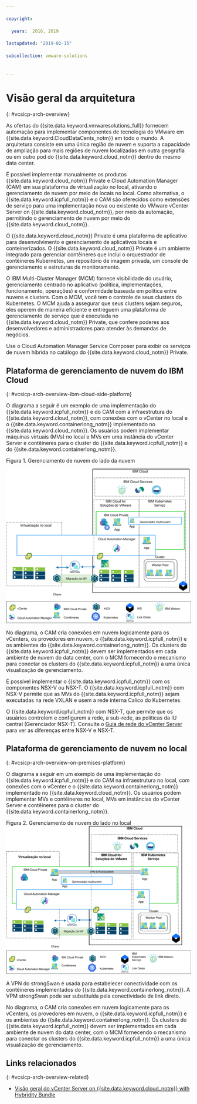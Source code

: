 ```yaml
---

copyright:

  years:  2016, 2019

lastupdated: "2019-02-15"

subcollection: vmware-solutions


---
```


# Visão geral da arquitetura
{: #vcsicp-arch-overview}

As ofertas do {{site.data.keyword.vmwaresolutions_full}} fornecem automação para implementar componentes de tecnologia do VMware em {{site.data.keyword.CloudDataCents_notm}} em todo o mundo.
A arquitetura consiste em uma única região de nuvem e suporta a capacidade de ampliação para mais regiões de nuvem localizadas em outra geografia ou em outro pod do {{site.data.keyword.cloud_notm}} dentro do mesmo data center.

É possível implementar manualmente os produtos {{site.data.keyword.cloud_notm}} Private e Cloud Automation Manager (CAM) em sua plataforma de virtualização no local, ativando o gerenciamento de nuvem por meio de locais no local. Como alternativa, o {{site.data.keyword.icpfull_notm}} e o CAM são oferecidos como extensões de serviço para uma implementação nova ou existente do VMware vCenter Server on {{site.data.keyword.cloud_notm}}, por meio da automação, permitindo o gerenciamento de nuvem por meio do {{site.data.keyword.cloud_notm}}.

O {{site.data.keyword.cloud_notm}} Private é uma plataforma de aplicativo para desenvolvimento e gerenciamento de aplicativos locais e conteinerizados. O {{site.data.keyword.cloud_notm}} Private é um ambiente integrado para gerenciar contêineres que inclui o orquestrador de contêineres Kubernetes, um repositório de imagem privada, um console de gerenciamento e estruturas de monitoramento.

O IBM Multi-Cluster Manager (MCM) fornece visibilidade do usuário, gerenciamento centrado no aplicativo (política, implementações, funcionamento, operações) e conformidade baseada em política entre nuvens e clusters. Com o MCM, você tem o controle de seus clusters do Kubernetes. O MCM ajuda a assegurar que seus clusters sejam seguros, eles operem de maneira eficiente e entreguem uma plataforma de gerenciamento de serviço que é executada no {{site.data.keyword.cloud_notm}} Private, que confere poderes aos desenvolvedores e administradores para atender às demandas de negócios.

Use o Cloud Automation Manager Service Composer para exibir os serviços de nuvem híbrida no catálogo do {{site.data.keyword.cloud_notm}} Private.

## Plataforma de gerenciamento de nuvem do IBM Cloud
{: #vcsicp-arch-overview-ibm-cloud-side-platform}

O diagrama a seguir é um exemplo de uma implementação do {{site.data.keyword.icpfull_notm}} e do CAM com a infraestrutura do {{site.data.keyword.cloud_notm}}, com conexões com o vCenter no local e o {{site.data.keyword.containerlong_notm}} implementado no {{site.data.keyword.cloud_notm}}. Os usuários podem implementar máquinas virtuais (MVs) no local e MVs em uma instância do vCenter Server e contêineres para o cluster do {{site.data.keyword.icpfull_notm}} e do {{site.data.keyword.containerlong_notm}}.

Figura 1. Gerenciamento de nuvem do lado da nuvem

![Na nuvem - gerenciamento de nuvem](vcsicp-oncloud-cloudmgt.svg)

No diagrama, o CAM cria conexões em nuvem logicamente para os vCenters, os provedores em nuvem, o {{site.data.keyword.icpfull_notm}} e os ambientes do {{site.data.keyword.containerlong_notm}}. Os clusters do {{site.data.keyword.icpfull_notm}} devem ser implementados em cada ambiente de nuvem do data center, com o MCM fornecendo o mecanismo para conectar os clusters do {{site.data.keyword.icpfull_notm}} a uma única visualização de gerenciamento.

É possível implementar o {{site.data.keyword.icpfull_notm}} com os componentes NSX-V ou NSX-T. O {{site.data.keyword.icpfull_notm}} com NSX-V permite que as MVs do {{site.data.keyword.icpfull_notm}} sejam executadas na rede VXLAN e usem a rede interna Calico do Kubernetes.

O {{site.data.keyword.icpfull_notm}} com NSX-T, que permite que os usuários controlem e configurem a rede, a sub-rede, as políticas da IU central (Gerenciador NSX-T). Consulte o [Guia de rede do vCenter Server](/docs/services/vmwaresolutions/archiref/vcsnsxt?topic=vmware-solutions-vcsnsxt-intro) para ver as diferenças entre NSX-V e NSX-T.

## Plataforma de gerenciamento de nuvem no local
{: #vcsicp-arch-overview-on-premises-platform}

O diagrama a seguir em um exemplo de uma implementação do {{site.data.keyword.icpfull_notm}} e do CAM na infraestrutura no local, com conexões com o vCenter e o {{site.data.keyword.containerlong_notm}} implementado no {{site.data.keyword.cloud_notm}}. Os usuários podem implementar MVs e contêineres no local, MVs em instâncias do vCenter Server e contêineres para o cluster do {{site.data.keyword.containerlong_notm}}.

Figura 2. Gerenciamento de nuvem do lado no local ![Gerenciamento de nuvem no local](vcsicp-onprem-cloudmgt.svg)

A VPN do strongSwan é usada para estabelecer conectividade com os contêineres implementados do {{site.data.keyword.containerlong_notm}}. A VPM strongSwan pode ser substituída pela conectividade de link direto.

No diagrama, o CAM cria conexões em nuvem logicamente para os vCenters, os provedores em nuvem, o {{site.data.keyword.icpfull_notm}} e os ambientes do {{site.data.keyword.containerlong_notm}}. Os clusters do {{site.data.keyword.icpfull_notm}} devem ser implementados em cada ambiente de nuvem do data center, com o MCM fornecendo o mecanismo para conectar os clusters do {{site.data.keyword.icpfull_notm}} a uma única visualização de gerenciamento.

## Links relacionados
{: #vcsicp-arch-overview-related}

* [Visão geral do vCenter Server on {{site.data.keyword.cloud_notm}} with Hybridity Bundle](/docs/services/vmwaresolutions/archiref/vcs?topic=vmware-solutions-vcs-hybridity-intro)
